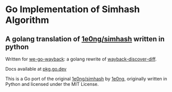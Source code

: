 # Go Implementation of Simhash Algorithm

## A golang translation of [1e0ng/simhash](https://github.com/1e0ng/simhash) written in python

Written for [we-go-wayback](https://github.com/suryanshu-09/we-go-wayback): a golang rewrite of [wayback-discover-diff](https://github.com/internetarchive/wayback-discover-diff).

Docs available at [pkg.go.dev](https://pkg.go.dev/github.com/suryanshu-09/simhash)

This is a Go port of the original [1e0ng/simhash](https://github.com/1e0ng/simhash) by [1e0ng](https://github.com/1e0ng), originally written in Python and licensed under the MIT License.
